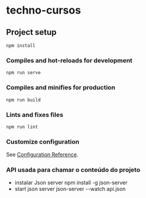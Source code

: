 # techno-cursos

## Project setup
```
npm install
```

### Compiles and hot-reloads for development
```
npm run serve
```

### Compiles and minifies for production
```
npm run build
```

### Lints and fixes files
```
npm run lint
```

### Customize configuration
See [Configuration Reference](https://cli.vuejs.org/config/).

### API usada para chamar o conteúdo do projeto
- instalar Json server
npm install -g json-server
- start json server
json-server --watch api.json
